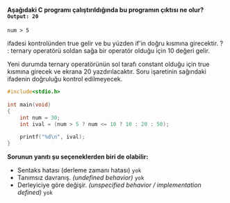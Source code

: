 #### Aşağıdaki C programı çalıştırıldığında bu programın çıktısı ne olur? ```Output: 20 ```
```
num > 5

```
ifadesi kontrolünden true gelir ve bu yüzden if'in doğru kısmına girecektir. ? : ternary operatörü soldan sağa bir operatör olduğu için 10 değeri gelir.

Yeni durumda ternary operatörünün sol tarafı constant olduğu için true kısmına girecek ve ekrana 20 yazdırılacaktır. Soru işaretinin sağındaki ifadenin doğruluğu kontrol edilmeyecek.

```c
#include<stdio.h>
 
int main(void)
{
	int num = 30;
	int ival = (num > 5 ? num <= 10 ? 10 : 20 : 50);
 
	printf("%d\n", ival);
}
```


__Sorunun yanıtı şu seçeneklerden biri de olabilir:__</br>
+ Sentaks hatası (derleme zamanı hatası) ```yok```
+ Tanımsız davranış. _(undefined behavior)_ ```yok```
+ Derleyiciye göre değişir. _(unspecified behavior / implementation defined)_ ```yok```

